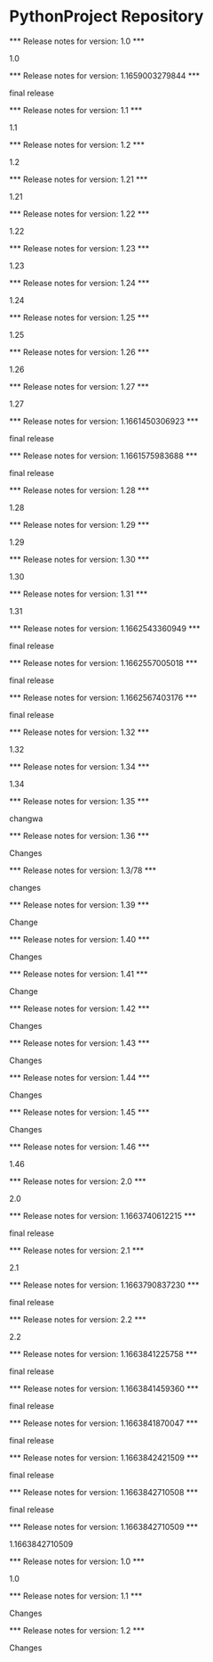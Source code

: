 # PythonProject Repository

*** Release notes for version: 1.0 ***

1.0

*** Release notes for version: 1.1659003279844 ***

final release

*** Release notes for version: 1.1 ***

1.1

*** Release notes for version: 1.2 ***

1.2

*** Release notes for version: 1.21 ***

1.21

*** Release notes for version: 1.22 ***

1.22

*** Release notes for version: 1.23 ***

1.23

*** Release notes for version: 1.24 ***

1.24

*** Release notes for version: 1.25 ***

1.25

*** Release notes for version: 1.26 ***

1.26

*** Release notes for version: 1.27 ***

1.27

*** Release notes for version: 1.1661450306923 ***

final release

*** Release notes for version: 1.1661575983688 ***

final release

*** Release notes for version: 1.28 ***

1.28

*** Release notes for version: 1.29 ***

1.29

*** Release notes for version: 1.30 ***

1.30

*** Release notes for version: 1.31 ***

1.31

*** Release notes for version: 1.1662543360949 ***

final release

*** Release notes for version: 1.1662557005018 ***

final release

*** Release notes for version: 1.1662567403176 ***

final release

*** Release notes for version: 1.32 ***

1.32

*** Release notes for version: 1.34 ***

1.34

*** Release notes for version: 1.35 ***

changwa

*** Release notes for version: 1.36 ***

Changes

*** Release notes for version: 1.3/78 ***

changes

*** Release notes for version: 1.39 ***

Change

*** Release notes for version: 1.40 ***

Changes

*** Release notes for version: 1.41 ***

Change

*** Release notes for version: 1.42 ***

Changes

*** Release notes for version: 1.43 ***

Changes

*** Release notes for version: 1.44 ***

Changes

*** Release notes for version: 1.45 ***

Changes

*** Release notes for version: 1.46 ***

1.46

*** Release notes for version: 2.0 ***

2.0

*** Release notes for version: 1.1663740612215 ***

final release

*** Release notes for version: 2.1 ***

2.1

*** Release notes for version: 1.1663790837230 ***

final release

*** Release notes for version: 2.2 ***

2.2

*** Release notes for version: 1.1663841225758 ***

final release

*** Release notes for version: 1.1663841459360 ***

final release

*** Release notes for version: 1.1663841870047 ***

final release

*** Release notes for version: 1.1663842421509 ***

final release

*** Release notes for version: 1.1663842710508 ***

final release

*** Release notes for version: 1.1663842710509 ***

1.1663842710509

*** Release notes for version: 1.0 ***

1.0

*** Release notes for version: 1.1 ***

Changes

*** Release notes for version: 1.2 ***

Changes